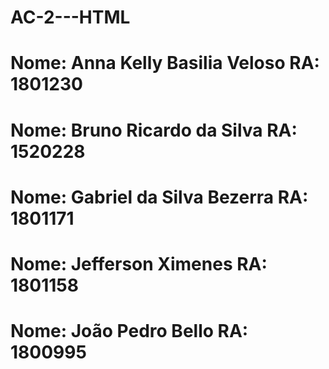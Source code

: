 # AC-2---HTML

# Nome: Anna Kelly Basilia Veloso RA: 1801230
# Nome: Bruno Ricardo da Silva RA: 1520228
# Nome: Gabriel da Silva Bezerra RA: 1801171
# Nome: Jefferson Ximenes RA: 1801158
# Nome: João Pedro Bello RA: 1800995
